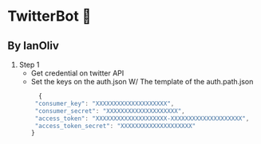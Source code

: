 # TwitterBot 🤖
## By IanOliv

1.  Step 1 
    * Get credential on twitter API
    * Set the keys on the auth.json W/ The template of the auth.path.json
        ```javascript
          {
         "consumer_key": "XXXXXXXXXXXXXXXXXXXX",
         "consumer_secret": "XXXXXXXXXXXXXXXXXXXX",
         "access_token": "XXXXXXXXXXXXXXXXXXXX-XXXXXXXXXXXXXXXXXXXX",
         "access_token_secret": "XXXXXXXXXXXXXXXXXXXX"
        }
        ```
        